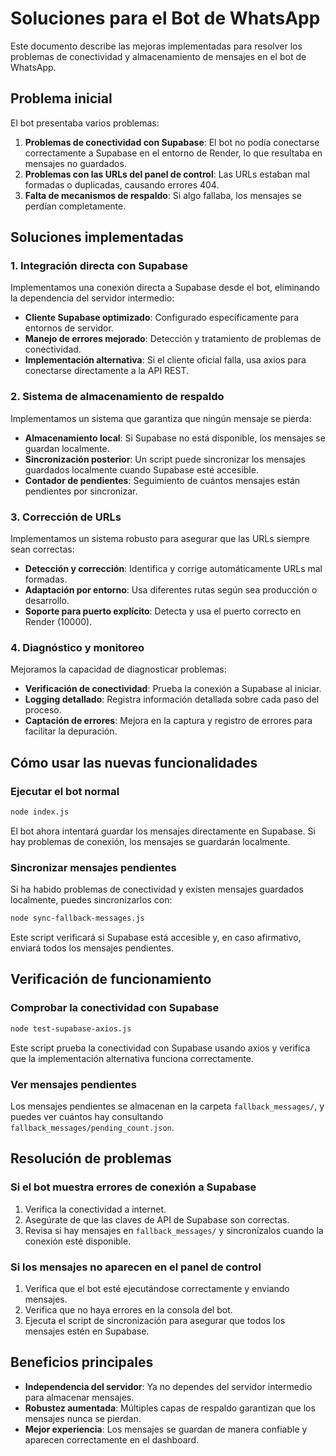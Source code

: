 # Soluciones para el Bot de WhatsApp

Este documento describe las mejoras implementadas para resolver los problemas de conectividad y almacenamiento de mensajes en el bot de WhatsApp.

## Problema inicial

El bot presentaba varios problemas:

1. **Problemas de conectividad con Supabase**: El bot no podía conectarse correctamente a Supabase en el entorno de Render, lo que resultaba en mensajes no guardados.
2. **Problemas con las URLs del panel de control**: Las URLs estaban mal formadas o duplicadas, causando errores 404.
3. **Falta de mecanismos de respaldo**: Si algo fallaba, los mensajes se perdían completamente.

## Soluciones implementadas

### 1. Integración directa con Supabase

Implementamos una conexión directa a Supabase desde el bot, eliminando la dependencia del servidor intermedio:

- **Cliente Supabase optimizado**: Configurado específicamente para entornos de servidor.
- **Manejo de errores mejorado**: Detección y tratamiento de problemas de conectividad.
- **Implementación alternativa**: Si el cliente oficial falla, usa axios para conectarse directamente a la API REST.

### 2. Sistema de almacenamiento de respaldo

Implementamos un sistema que garantiza que ningún mensaje se pierda:

- **Almacenamiento local**: Si Supabase no está disponible, los mensajes se guardan localmente.
- **Sincronización posterior**: Un script puede sincronizar los mensajes guardados localmente cuando Supabase esté accesible.
- **Contador de pendientes**: Seguimiento de cuántos mensajes están pendientes por sincronizar.

### 3. Corrección de URLs

Implementamos un sistema robusto para asegurar que las URLs siempre sean correctas:

- **Detección y corrección**: Identifica y corrige automáticamente URLs mal formadas.
- **Adaptación por entorno**: Usa diferentes rutas según sea producción o desarrollo.
- **Soporte para puerto explícito**: Detecta y usa el puerto correcto en Render (10000).

### 4. Diagnóstico y monitoreo

Mejoramos la capacidad de diagnosticar problemas:

- **Verificación de conectividad**: Prueba la conexión a Supabase al iniciar.
- **Logging detallado**: Registra información detallada sobre cada paso del proceso.
- **Captación de errores**: Mejora en la captura y registro de errores para facilitar la depuración.

## Cómo usar las nuevas funcionalidades

### Ejecutar el bot normal

```bash
node index.js
```

El bot ahora intentará guardar los mensajes directamente en Supabase. Si hay problemas de conexión, los mensajes se guardarán localmente.

### Sincronizar mensajes pendientes

Si ha habido problemas de conectividad y existen mensajes guardados localmente, puedes sincronizarlos con:

```bash
node sync-fallback-messages.js
```

Este script verificará si Supabase está accesible y, en caso afirmativo, enviará todos los mensajes pendientes.

## Verificación de funcionamiento

### Comprobar la conectividad con Supabase

```bash
node test-supabase-axios.js
```

Este script prueba la conectividad con Supabase usando axios y verifica que la implementación alternativa funciona correctamente.

### Ver mensajes pendientes

Los mensajes pendientes se almacenan en la carpeta `fallback_messages/`, y puedes ver cuántos hay consultando `fallback_messages/pending_count.json`.

## Resolución de problemas

### Si el bot muestra errores de conexión a Supabase

1. Verifica la conectividad a internet.
2. Asegúrate de que las claves de API de Supabase son correctas.
3. Revisa si hay mensajes en `fallback_messages/` y sincronízalos cuando la conexión esté disponible.

### Si los mensajes no aparecen en el panel de control

1. Verifica que el bot esté ejecutándose correctamente y enviando mensajes.
2. Verifica que no haya errores en la consola del bot.
3. Ejecuta el script de sincronización para asegurar que todos los mensajes estén en Supabase.

## Beneficios principales

- **Independencia del servidor**: Ya no dependes del servidor intermedio para almacenar mensajes.
- **Robustez aumentada**: Múltiples capas de respaldo garantizan que los mensajes nunca se pierdan.
- **Mejor experiencia**: Los mensajes se guardan de manera confiable y aparecen correctamente en el dashboard. 